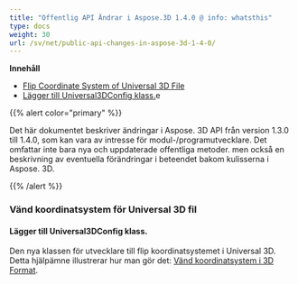 ```yaml
---
title: "Offentlig API Ändrar i Aspose.3D 1.4.0 @ info: whatsthis"
type: docs
weight: 30
url: /sv/net/public-api-changes-in-aspose-3d-1-4-0/
---
```

**Innehåll**

- [Flip Coordinate System of Universal 3D File](#PublicAPIChangesinAspose.3D1.4.0-FlipCoordinateSystemofUniversal3DFile) 
- [Lägger till Universal3DConfig klass.](#PublicAPIChangesinAspose.3D1.4.0-AddsUniversal3DConfigclass.)e

{{% alert color="primary" %}} 

Det här dokumentet beskriver ändringar i Aspose. 3D API från version 1.3.0 till 1.4.0, som kan vara av intresse för modul-/programutvecklare. Det omfattar inte bara nya och uppdaterade offentliga metoder. men också en beskrivning av eventuella förändringar i beteendet bakom kulisserna i Aspose. 3D.

{{% /alert %}} 
###  **Vänd koordinatsystem för Universal 3D fil**
####  **Lägger till Universal3DConfig klass.**
Den nya klassen för utvecklare till flip koordinatsystemet i Universal 3D. Detta hjälpämne illustrerar hur man gör det: [Vänd koordinatsystem i 3D Format](http://www.aspose.com/docs/display/3dnet/Add+an+Asset+Information+and+Flip+Coordinate+System+in+3D+Formats#AddanAssetInformationandFlipCoordinateSystemin3DFormats-FlipCoordinateSystemin3DFormats).

